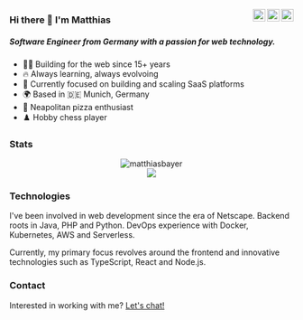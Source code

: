 <a href="https://twitter.com/matthias_bayer" target="_blank" rel="noopener noreferrer"><img align="right" width="22px" src="https://cdn.jsdelivr.net/npm/simple-icons@v3/icons/twitter.svg" /></a>
<a href="https://www.linkedin.com/in/matthias-bayer" target="_blank" rel="noopener noreferrer"><img align="right" width="22px" src="https://cdn.jsdelivr.net/npm/simple-icons@v3/icons/linkedin.svg" /></a>
  <a href="https://www.instagram.com/thematthiasbayer" target="_blank" rel="noopener noreferrer"><img align="right" width="22px" src="https://cdn.jsdelivr.net/npm/simple-icons@v3/icons/instagram.svg" /></a>



### Hi there 👋 I'm Matthias
##### Software Engineer from Germany with a passion for web technology.

  - 👨‍💻 Building for the web since 15+ years
  - 🔥 Always learning, always evolvoing
  - 🌱 Currently focused on building and scaling SaaS platforms
  - 🌍 Based in 🇩🇪 Munich, Germany
  - 🍕 Neapolitan pizza enthusiast
  - ♟️ Hobby chess player
  
### Stats  
<div align="center">
  <!-- <img src="https://github-readme-stats.vercel.app/api?username=matthiasbayer&show_icons=true&locale=en&count_private=true" alt="matthiasbayer" /> -->
  <img src="https://streak-stats.demolab.com/?user=matthiasbayer&border_radius=6" alt="matthiasbayer" /><br />
  <img src="https://github-readme-stats.vercel.app/api/top-langs/?username=matthiasbayer&layout=compact&locale=en&count_private=true" />
  
</div>

### Technologies

I've been involved in web development since the era of Netscape. Backend roots in Java, PHP and Python. DevOps experience with Docker, Kubernetes, AWS and Serverless.

Currently, my primary focus revolves around the frontend and innovative technologies such as TypeScript, React and Node.js.

### Contact

Interested in working with me? [Let's chat!](https://cal.com/bayer)
